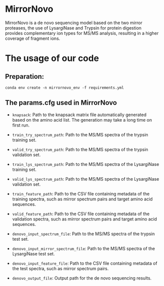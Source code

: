 # MirrorNovo
MirrorNovo is a de novo sequencing model based on the two mirror proteases, 
the use of LysargiNase and Trypsin for protein digestion provides complementary ion types for MS/MS analysis,
resulting in a higher coverage of fragment ions.
# The usage of our code
## Preparation:
```
conda env create -n mirrornovo_env -f requirements.yml
```


## The params.cfg used in MirrorNovo

- `knapsack`: Path to the knapsack matrix file automatically generated based on the amino acid list. The generation may take a long time on first run.

- `train_try_spectrum_path`: Path to the MS/MS spectra of the trypsin training set.

- `valid_try_spectrum_path`: Path to the MS/MS spectra of the trypsin validation set.

- `train_lys_spectrum_path`: Path to the MS/MS spectra of the LysargiNase training set.

- `valid_lys_spectrum_path`: Path to the MS/MS spectra of the LysargiNase validation set.

- `train_feature_path`: Path to the CSV file containing metadata of the training spectra, such as mirror spectrum pairs and target amino acid sequences.

- `valid_feature_path`: Path to the CSV file containing metadata of the validation spectra, such as mirror spectrum pairs and target amino acid sequences.

- `denovo_input_spectrum_file`: Path to the MS/MS spectra of the trypsin test set.

- `denovo_input_mirror_spectrum_file`: Path to the MS/MS spectra of the LysargiNase test set.

- `denovo_input_feature_file`: Path to the CSV file containing metadata of the test spectra, such as mirror spectrum pairs.

- `denovo_output_file`: Output path for the de novo sequencing results.